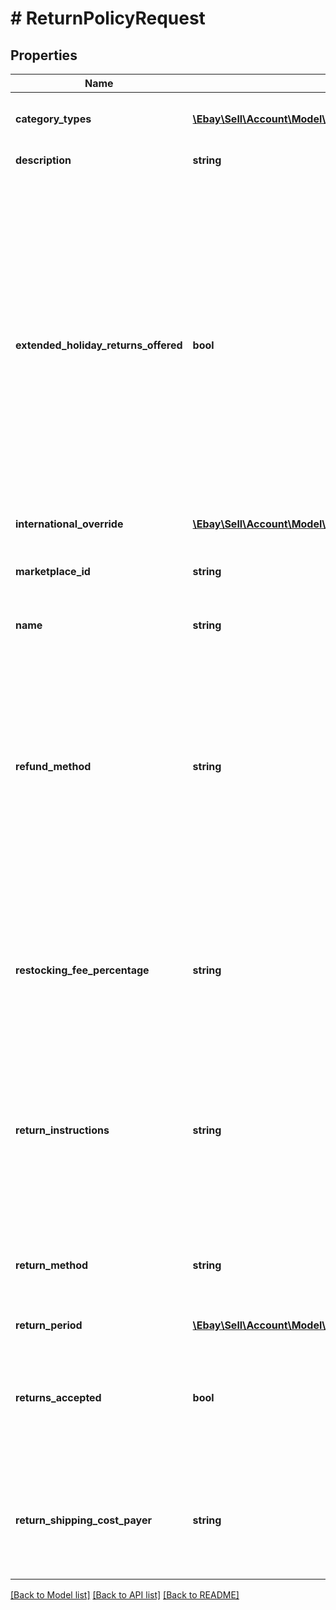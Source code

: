 # # ReturnPolicyRequest

## Properties

Name | Type | Description | Notes
------------ | ------------- | ------------- | -------------
**category_types** | [**\Ebay\Sell\Account\Model\CategoryType[]**](CategoryType.md) | For return policies, this field can be set to only ALL_EXCLUDING_MOTORS_VEHICLES (returns on motor vehicles are not processed through eBay flows.) Default: ALL_EXCLUDING_MOTORS_VEHICLES (for return policies only) | [optional]
**description** | **string** | An optional seller-defined description of the return policy for internal use (this value is not displayed to end users). Max length: 250 | [optional]
**extended_holiday_returns_offered** | **bool** | Important! This field has been deprecated as of version 1.2.0, released on May 31, 2018. Any value supplied in this field is ignored, it is neither read nor returned. If set to true, the seller offers an Extended Holiday Returns policy for their listings. IMPORTANT: Extended Holiday Returns is a seasonally available feature that is offered on some eBay marketplaces. To see if the feature is enabled in any given year, check the Returns on eBay page before the holiday season begins. If the feature is not enabled for the season, this field is ignored. The extended holiday returns period is defined by three dates: The start date &#x3D; start of November. The purchase cutoff date &#x3D; end of the year. The end date &#x3D; end of January. The above dates may vary by a few days each year. Sellers are notified of the current dates on their eBay marketplace before the holiday period starts. Sellers can specify Extended Holiday Returns (as well as their regular non-holiday returns period) for chosen listings at any time during the year. The Extended Holiday Returns offer is not visible in listings until the start date of current year&#39;s holiday returns period, at which point it overrides the non-holiday returns policy. Buyers can see the Extended Holiday Returns offer in listings displayed through the purchase cutoff date and are able to return those purchases until the end date of the period. After the purchase cutoff date, the Extended Holiday Returns offer automatically disappears from the listings and the seller&#39;s non-holiday returns period reappears. Purchases made from that point on are subject to the non-holiday returns period, while purchases made before the cutoff date still have until the end of the period to return under the program. If the value of holidayReturns is false for an item, the return period specified by the returnsWithinOption field applies, regardless of the purchase date. If the item is listed with a policy of no returns, holidayReturns is automatically reset to false. | [optional]
**international_override** | [**\Ebay\Sell\Account\Model\InternationalReturnOverrideType**](InternationalReturnOverrideType.md) |  | [optional]
**marketplace_id** | **string** | The ID of the eBay marketplace to which this return policy applies. If this value is not specified, value defaults to the seller&#39;s eBay registration site. For implementation help, refer to &lt;a href&#x3D;&#39;https://developer.ebay.com/api-docs/sell/account/types/ba:MarketplaceIdEnum&#39;&gt;eBay API documentation&lt;/a&gt; | [optional]
**name** | **string** | A user-defined name for this return policy. Names must be unique for policies assigned to the same marketplace. Max length: 64 | [optional]
**refund_method** | **string** | Important! this field has been deprecated as of version 1.2.0, released on May 31, 2018. Any value other than MONEY_BACK will be treated as MONEY_BACK (although for a period of time, eBay will store and return the legacy values to preserve backwards compatibility). Indicates the method the seller uses to compensate the buyer for returned items. The return method specified applies only to remorse returns. Note that each eBay marketplace can support different sets of refund methods. Also, each eBay marketplace has a default setting for this value and if you do not specifically set this value, sellers are obligated to honor the setting that displays in their listings. Call GeteBayDetails in the Trading API to see what refund methods the marketplaces you sell into support. We recommend you set this field to the value of your preferred refund method and that you use the description field to detail the seller&#39;s return policy (such as indicating how quickly the seller will process a refund, whether the seller must receive the item before processing a refund, and other similar useful details). You cannot modify this value in a Revise item call if (1) the listing has bids or (2) the listing ends within 12 hours. For implementation help, refer to &lt;a href&#x3D;&#39;https://developer.ebay.com/api-docs/sell/account/types/api:RefundMethodEnum&#39;&gt;eBay API documentation&lt;/a&gt; | [optional]
**restocking_fee_percentage** | **string** | Important! This field has been deprecated as of version 1.2.0, released on May 31, 2018. Any value supplied in this field is ignored, it is neither read nor returned. Sellers who accept returns should include this field if they charge buyers a restocking fee when items are returned. A restocking fee comes into play only when an item is returned due to buyer remorse and/or a purchasing mistake, but sellers cannot charge a restocking fee for SNAD-related returns. The total amount returned to the buyer is reduced by the cost of the item multiplied by the percentage indicated by this field. Allowable restocking fee values are: 0.0: No restocking fee is charged to the buyer 10.0: 10 percent of the item price is charged to the buyer 15.0: 15 percent of the item price is charged to the buyer 20.0: Up to 20 percent of the item price is charged to the buyer | [optional]
**return_instructions** | **string** | Important! This field is being deprecated on many marketplaces. Once deprecated, this field will be ignored on marketplaces where it is not supported and it will neither be read nor returned. This optional field contains the seller&#39;s detailed explanation for their return policy and is displayed in the Return Policy section of the View Item page. This field is valid in only the following marketplaces (the field is otherwise ignored): Germany (DE) Spain (ES) France (FR) Italy (IT) Where valid, sellers can use this field to add details about their return policies. eBay uses this text string as-is in the Return Policy section of the View Item page. Avoid HTML and avoid character entity references (such as &amp;amp;amp;pound; or &amp;amp;amp;#163;). To include special characters in the return policy description, use the literal UTF-8 or ISO-8559-1 character (e.g. &amp;amp;#163;). Max length: 5000 (8000 for DE) | [optional]
**return_method** | **string** | Valid in the US marketplace only, this optional field indicates additional services (other than money-back) that sellers can offer buyers for remorse returns. As of version 1.2.0, the only accepted value for this field is REPLACEMENT. This field is valid in only the US marketplace, any supplied value is ignored in other marketplaces. For implementation help, refer to &lt;a href&#x3D;&#39;https://developer.ebay.com/api-docs/sell/account/types/api:ReturnMethodEnum&#39;&gt;eBay API documentation&lt;/a&gt; | [optional]
**return_period** | [**\Ebay\Sell\Account\Model\TimeDuration**](TimeDuration.md) |  | [optional]
**returns_accepted** | **bool** | If set to true, the seller accepts returns. Call the getReturnPolicies in the Metadata API to see what categories require returns to be offered for listings in each category. Also, note that some European marketplaces (for example, UK, IE, and DE) require sellers to accept returns for fixed-price items and auctions listed with Buy It Now. For details, see Returns and the Law (UK). Note:Top-Rated sellers must accept item returns and the handlingTime should be set to zero days or one day for a listing to receive a Top-Rated Plus badge on the View Item or search result pages. For more information on eBay&#39;s Top-Rated seller program, see Becoming a Top Rated Seller and qualifying for Top Rated Plus benefits. | [optional]
**return_shipping_cost_payer** | **string** | This field indicates who is responsible for paying for the shipping charges for returned items. The field can be set to either BUYER or SELLER. Depending on the return policy and specifics of the return, either the buyer or the seller can be responsible for the return shipping costs. Note that the seller is always responsible for return shipping costs for SNAD-related issues. Required if returnsAccepted is set to true. For implementation help, refer to &lt;a href&#x3D;&#39;https://developer.ebay.com/api-docs/sell/account/types/api:ReturnShippingCostPayerEnum&#39;&gt;eBay API documentation&lt;/a&gt; | [optional]

[[Back to Model list]](../../README.md#models) [[Back to API list]](../../README.md#endpoints) [[Back to README]](../../README.md)
